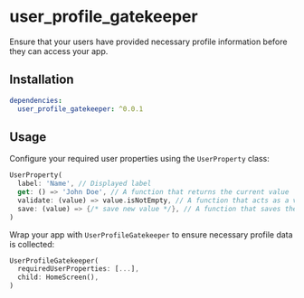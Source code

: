 # user_profile_gatekeeper

Ensure that your users have provided necessary profile information before they can access your app.

## Installation

```yaml
dependencies:
  user_profile_gatekeeper: ^0.0.1
```

## Usage

Configure your required user properties using the `UserProperty` class:
```dart
UserProperty(
  label: 'Name', // Displayed label
  get: () => 'John Doe', // A function that returns the current value
  validate: (value) => value.isNotEmpty, // A function that acts as a validator for the value
  save: (value) => {/* save new value */}, // A function that saves the new value to a persistent storage
)
```

Wrap your app with `UserProfileGatekeeper` to ensure necessary profile data is collected:
```dart
UserProfileGatekeeper(
  requiredUserProperties: [...],
  child: HomeScreen(),
)
```
